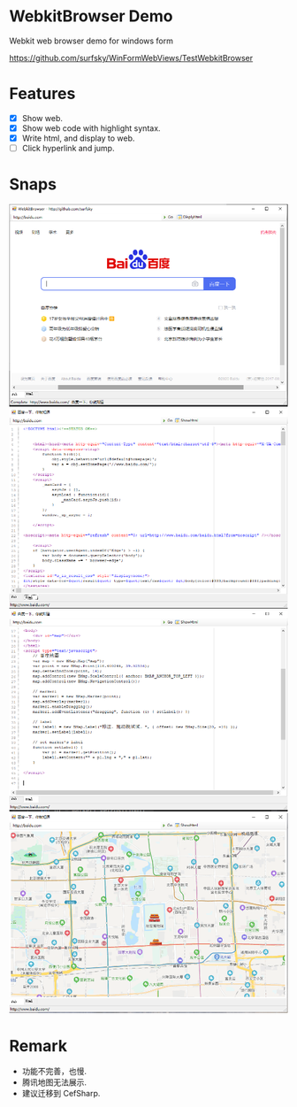 # WebkitBrowser Demo
Webkit web browser demo for windows form


https://github.com/surfsky/WinFormWebViews/TestWebkitBrowser

# Features

- [x] Show web.
- [x] Show web code with highlight syntax.
- [x] Write html, and display to web.
- [ ] Click hyperlink and jump.

# Snaps

![](./Doc/01.png)
![](./Doc/02.png)
![](./Doc/03.png)
![](./Doc/04.png)


# Remark

- 功能不完善，也慢.
- 腾讯地图无法展示.
- 建议迁移到 CefSharp.

